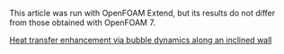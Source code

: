 This article was run with OpenFOAM Extend, but its results do not differ from those obtained with OpenFOAM 7.


[Heat transfer enhancement via bubble dynamics along an inclined wall](https://www.sciencedirect.com/science/article/abs/pii/S073519332300218X)
